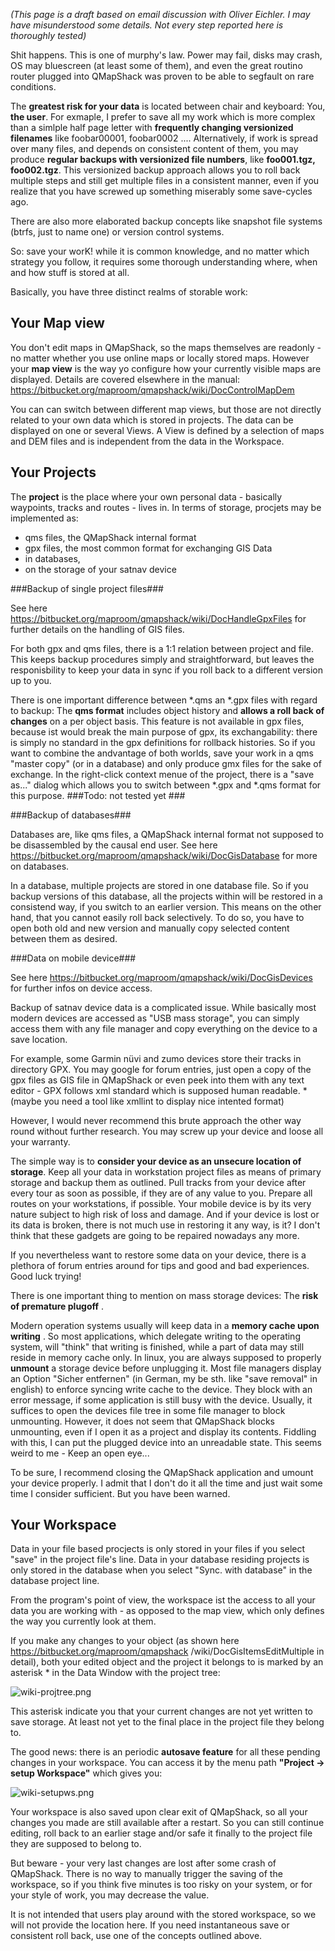 *(This page is a draft based on email discussion with Oliver Eichler. I may have misunderstood some details. Not every step reported here is thoroughly tested)*

Shit happens. This is one of murphy's law. Power may fail, disks may crash, OS may bluescreen (at least some of them), and even the great routino router plugged into QMapShack was proven to be able to segfault on rare conditions.

The **greatest risk for your data** is located between chair and keyboard: You, **the user**. For exmaple, I prefer to save all my work which is more complex than a simlple half page letter with **frequently changing versionized filenames** like foobar00001, foobar0002 .... Alternatively, if work is spread over many files, and depends on consistent content of them, you may produce **regular backups with versionized file numbers**, like **foo001.tgz, foo002.tgz**. This versionized backup approach allows you to roll back multiple steps and still get multiple files in a consistent manner, even if you realize that you have screwed up something miserably some save-cycles ago.

There are also more elaborated backup concepts like snapshot file systems (btrfs, just to name one) or version control systems.

So: save your worK! while it is common knowledge, and no matter which strategy you follow, it requires some thorough understanding where, when and how stuff is stored at all.

Basically, you have three distinct realms of storable work:

## Your Map view ##

You don't edit maps in QMapShack, so the maps themselves are readonly - no matter whether you use online maps or locally stored maps. However your **map view** is the way yo configure how your currently visible maps are displayed. Details are covered elsewhere in the manual:
https://bitbucket.org/maproom/qmapshack/wiki/DocControlMapDem

You can can switch between different map views, but those are not directly related to your own data which is stored in projects. The data can be displayed on one or several Views. A View is defined by a
selection of maps and DEM files and is independent from the data in the Workspace.


## Your Projects ##

The **project** is the place where your own personal data - basically waypoints, tracks and routes - lives in. In terms of storage, procjets may be implemented as:

* qms files, the QMapShack internal format
* gpx files, the most common format for exchanging GIS Data 
* in databases,
* on the storage of your satnav device 

###Backup of single project files###

See here https://bitbucket.org/maproom/qmapshack/wiki/DocHandleGpxFiles for further details on the handling of GIS files.

For both gpx and qms files, there is a 1:1 relation between project and file. This keeps backup procedures simply and straightforward, but leaves the responisbility to keep your data in sync if you roll back to a different version up to you.

There is one important difference between *.qms an *.gpx files with regard to backup: The **qms format** includes object history and **allows a roll back of changes** on a per object basis. This feature is not available in gpx files, because ist would break the main purpose of gpx, its exchangability: there is simply no standard in the gpx definitions for rollback histories. So if you want to combine the andvantage of both worlds, save your work in a qms "master copy" (or in a database) and only produce gmx files for the sake of exchange. In the right-click context menue of the project, there is a "save as..." dialog which allows you to switch between *.gpx and *.qms format for this purpose. ###Todo: not tested yet ###

###Backup of databases###

Databases are, like qms files, a  QMapShack internal format not supposed to be disassembled by the causal end user.
See here https://bitbucket.org/maproom/qmapshack/wiki/DocGisDatabase for more on databases.

In a database, multiple projects are stored in one database file. So if you backup versions of this database, all the projects within will be restored in a consistend way, if you switch to an earlier version. This means on the other hand, that you cannot easily roll back selectively. To do so, you have to open both old and new version and manually copy selected content between them as desired.

###Data on mobile device###

See here https://bitbucket.org/maproom/qmapshack/wiki/DocGisDevices for further infos on device access.

Backup of satnav device data is a complicated issue. While basically most modern devices are accessed as "USB mass storage", you can simply access them with any file manager and copy everything on the device to a save location. 

For example, some Garmin nüvi and zumo devices store their tracks in directory GPX. You may google for forum entries, just open a copy of the gpx files as GIS file in QMapShack or even peek into them with any text editor - GPX follows xml standard which is supposed human readable. *(maybe you need a tool like xmllint to display nice intented format)

However, I would never recommend this brute approach the other way round without further research. You may screw up your device and loose all your warranty.

The simple way is to **consider your device as an unsecure location of storage**. Keep all your data in workstation project files as means of primary storage and backup them as outlined. Pull tracks from your device after every tour as soon as possible, if they are of any value to you. Prepare all routes on your workstations, if possible. Your mobile device is by its very nature subject to high risk of loss and damage. And if your device is lost or its data is broken, there is not much use in restoring it any way, is it? I don't think that these gadgets are going to be repaired nowadays any more. 

If you nevertheless want to restore some data on your device, there is a plethora of forum entries around for tips and good and bad experiences. Good luck trying!

There is one important thing to mention on mass storage devices: The **risk of premature plugoff** .

Modern operation systems usually will keep data in a **memory cache upon writing** . So most applications, which delegate writing to the operating system, will "think" that writing is finished, while a part of data may still reside in memory cache only. In linux, you are always supposed to properly **unmount** a storage device before unplugging it. Most file managers display an Option "Sicher entfernen" (in German, my be sth. like "save removal" in english) to enforce syncing write cache to the device. They block with an error message, if some application is still busy with the device. Usually, it suffices to open the devices file tree in some file manager to block unmounting. However, it does not seem that QMapShack blocks unmounting, even if I open it as a project and display its contents. Fiddling with this, I can put the plugged device into an unreadable state. This seems weird to me - Keep an open eye...

To be sure, I recommend closing the QMapShack application and umount your device properly. I admit that I don't do it all the time and just wait some time I consider sufficient. But you have been warned.


## Your Workspace ##

Data in your file based procjects is only stored in your files if you select "save" in the project file's line.
Data in your database residing projects is only stored in the database when you select "Sync. with database" in the database project line.

From the program's point of view, the workspace ist the access to all your data you are working with - as opposed to the map view, which only defines the way you currently look at them.

If you make any changes to your object (as shown here https://bitbucket.org/maproom/qmapshack /wiki/DocGisItemsEditMultiple in detail), both your edited object and the project it belongs to is marked by an asterisk * in the Data Window with the project tree:

![wiki-projtree.png](https://bitbucket.org/repo/L5qerE/images/4285409798-wiki-projtree.png)

This asterisk indicate you that your current changes are not yet written to save storage. At least not yet to the final place in the project file they belong to.

The good news: there is an periodic **autosave feature** for all these pending changes in your workspace. You can access it by the menu path **"Project -> setup Workspace"** which gives you:

![wiki-setupws.png](https://bitbucket.org/repo/L5qerE/images/4061261758-wiki-setupws.png)

Your workspace is also saved upon clear exit of QMapShack, so all your changes you made are still available after a restart. So you can still continue editing, roll back to an earlier stage and/or safe it finally to the project file they are supposed to belong to.

But beware - your very last changes are lost after some crash of QMapShack. There is no way to manually trigger the saving of the workspace, so if you think five minutes is too risky on your system, or for your style of work, you may decrease the value. 

It is not intended that users play around with the stored workspace, so we will not provide the location here. If you need instantaneous save or consistent roll back, use one of the concepts outlined above.



